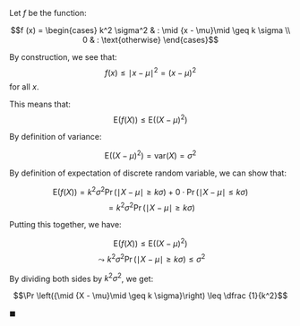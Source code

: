 Let $f$ be the function:

$$f (x) = \begin{cases} k^2 \sigma^2 & : \mid {x - \mu}\mid \geq k \sigma \\
0 & : \text{otherwise} \end{cases}$$

By construction, we see that:
$$f (x)\leq \mid {x - \mu}\mid^2 = \left( {x - \mu}\right)^2$$
for all $x$.

This means that:
$$\mathrm{E}\left( {f (X)}\right) \leq \mathrm{E}\left( {\left( {X - \mu}\right)^2}\right)$$

By definition of variance:

$$\mathrm{E}\left( {\left( {X - \mu}\right)^2}\right) = \mathrm{var}\left(X\right) = \sigma^2$$

By definition of expectation of discrete random variable, we can show that:

$$\mathrm{E}\left( {f (X)}\right) = k^2 \sigma^2 \Pr \left({\mid {X - \mu}\mid \geq k \sigma}\right) + 0 \cdot \Pr \left({\mid {X - \mu}\mid \leq k \sigma}\right)$$
$$ = k^2 \sigma^2 \Pr \left({\mid{X - \mu}\mid \geq k \sigma}\right)$$

Putting this together, we have:

$$\mathrm{E}\left( {f (X)}\right) \leq \mathrm{E}\left( {\left( {X - \mu}\right)^2}\right)$$
$$ \leadsto k^2 \sigma^2 \Pr \left({\mid {X - \mu}\mid \geq k \sigma}\right) \leq \sigma^2$$

By dividing both sides by $k^2 \sigma^2$, we get: 

$$\Pr \left({\mid {X - \mu}\mid \geq k \sigma}\right) \leq \dfrac {1}{k^2}$$

$\blacksquare$
